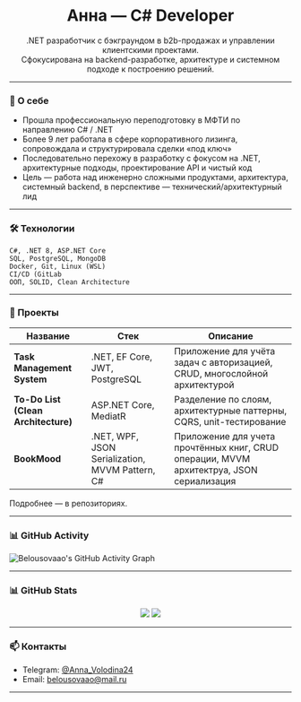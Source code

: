 <h1 align="center">Анна — C# Developer</h1>

<p align="center">
  .NET разработчик с бэкграундом в b2b-продажах и управлении клиентскими проектами.<br>
  Сфокусирована на backend-разработке, архитектуре и системном подходе к построению решений.
</p>

---

### 📌 О себе

- Прошла профессиональную переподготовку в МФТИ по направлению C# / .NET
- Более 9 лет работала в сфере корпоративного лизинга, сопровождала и структурировала сделки «под ключ»
- Последовательно перехожу в разработку с фокусом на .NET, архитектурные подходы, проектирование API и чистый код
- Цель — работа над инженерно сложными продуктами, архитектура, системный backend, в перспективе — технический/архитектурный лид

---

### 🛠 Технологии

```
C#, .NET 8, ASP.NET Core  
SQL, PostgreSQL, MongoDB  
Docker, Git, Linux (WSL)  
CI/CD (GitLab  
ООП, SOLID, Clean Architecture
```

---

### 📂 Проекты

| Название | Стек | Описание |
|----------|------|----------|
| **Task Management System** | .NET, EF Core, JWT, PostgreSQL | Приложение для учёта задач с авторизацией, CRUD, многослойной архитектурой |
| **To-Do List (Clean Architecture)** | ASP.NET Core, MediatR | Разделение по слоям, архитектурные паттерны, CQRS, unit-тестирование 
| **BookMood** | .NET, WPF, JSON Serialization, MVVM Pattern, C# | Приложение для учета прочтённых книг, CRUD операции, MVVM архитектруа, JSON сериализация |

Подробнее — в репозиториях.

---

### 📊 GitHub Activity

![Belousovaao's GitHub Activity Graph](https://github-readme-activity-graph.vercel.app/graph?username=Belousovaao&theme=github-compact)

---

### 📊 GitHub Stats

<div align="center">
  <img src="https://github-readme-stats.vercel.app/api?username=Belousovaao&show_icons=true&hide_title=true&hide=contribs&theme=graywhite" />
  <img src="https://github-readme-stats.vercel.app/api/top-langs/?username=Belousovaao&layout=compact&theme=graywhite" />
</div>

---

### 📫 Контакты

- Telegram: [@Anna_Volodina24](https://t.me/Anna_Volodina24)
- Email: belousovaao@mail.ru

---
